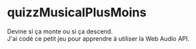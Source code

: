 # quizzMusicalPlusMoins
Devine si ça monte ou si ça descend.<br>
J'ai codé ce petit jeu pour apprendre à utiliser la Web Audio API.
